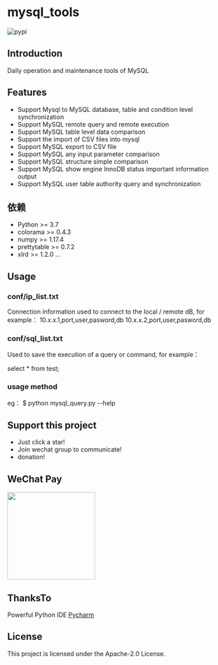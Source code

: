 # mysql_tools

![pypi](https://img.shields.io/pypi/v/synch.svg?style=flat)

## Introduction

Daily operation and maintenance tools of MySQL

## Features

- Support Mysql to MySQL database, table and condition level synchronization
- Support MySQL remote query and remote execution
- Support MySQL table level data comparison
- Support the import of CSV files into mysql
- Support MySQL export to CSV file
- Support MySQL any input parameter comparison
- Support MySQL structure simple comparison
- Support MySQL show engine InnoDB status important information output
- Support MySQL user table authority query and synchronization

## 依赖

- Python >= 3.7
- colorama >= 0.4.3
- numpy >= 1.17.4
- prettytable >= 0.7.2
- xlrd >= 1.2.0
...

## Usage

### conf/ip_list.txt

Connection information used to connect to the local / remote dB, for example：
10.x.x.1,port,user,pasword,db
10.x.x.2,port,user,pasword,db

### conf/sql_list.txt

Used to save the execution of a query or command, for example：

select * from test;

### usage method

eg：
$ python mysql_query.py --help

## Support this project

- Just click a star!
- Join wechat group to communicate!
- donation!

## WeChat Pay

<img width="200" src="https://github.com/long2ice/synch/raw/dev/images/wechatpay.jpeg"/>

## ThanksTo

Powerful Python IDE [Pycharm](https://www.jetbrains.com/pycharm/?from=synch) 

## License

This project is licensed under the Apache-2.0 License.
